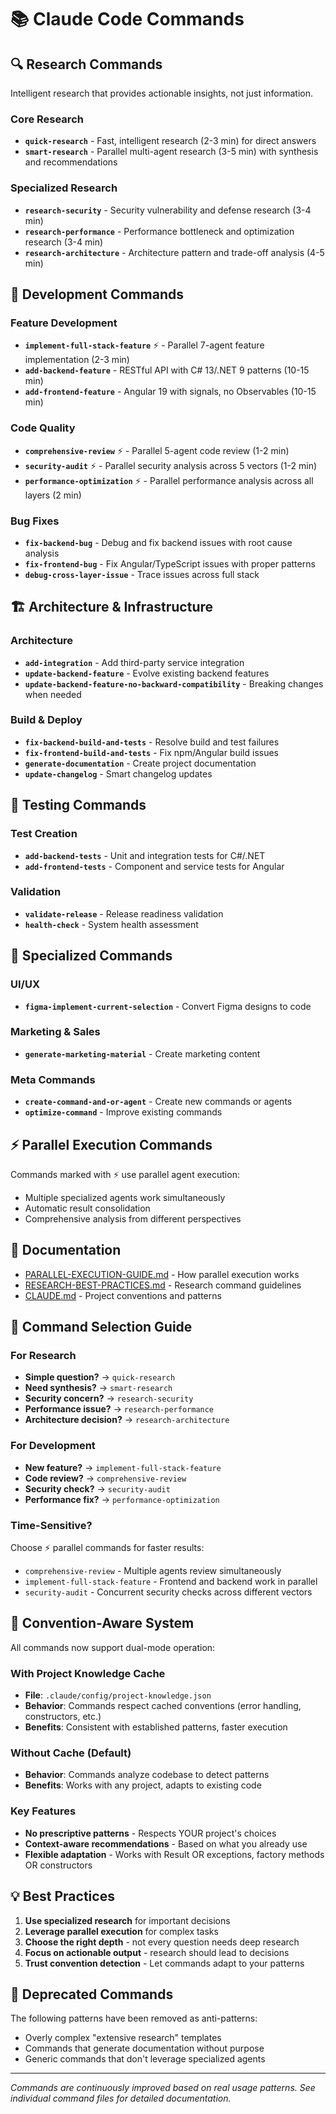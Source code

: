 # 📚 Claude Code Commands

## 🔍 Research Commands
Intelligent research that provides actionable insights, not just information.

### Core Research
- **`quick-research`** - Fast, intelligent research (2-3 min) for direct answers
- **`smart-research`** - Parallel multi-agent research (3-5 min) with synthesis and recommendations

### Specialized Research
- **`research-security`** - Security vulnerability and defense research (3-4 min)
- **`research-performance`** - Performance bottleneck and optimization research (3-4 min)
- **`research-architecture`** - Architecture pattern and trade-off analysis (4-5 min)

## 🚀 Development Commands

### Feature Development
- **`implement-full-stack-feature`** ⚡ - Parallel 7-agent feature implementation (2-3 min)
- **`add-backend-feature`** - RESTful API with C# 13/.NET 9 patterns (10-15 min)
- **`add-frontend-feature`** - Angular 19 with signals, no Observables (10-15 min)

### Code Quality
- **`comprehensive-review`** ⚡ - Parallel 5-agent code review (1-2 min)
- **`security-audit`** ⚡ - Parallel security analysis across 5 vectors (1-2 min)
- **`performance-optimization`** ⚡ - Parallel performance analysis across all layers (2 min)

### Bug Fixes
- **`fix-backend-bug`** - Debug and fix backend issues with root cause analysis
- **`fix-frontend-bug`** - Fix Angular/TypeScript issues with proper patterns
- **`debug-cross-layer-issue`** - Trace issues across full stack

## 🏗️ Architecture & Infrastructure

### Architecture
- **`add-integration`** - Add third-party service integration
- **`update-backend-feature`** - Evolve existing backend features
- **`update-backend-feature-no-backward-compatibility`** - Breaking changes when needed

### Build & Deploy
- **`fix-backend-build-and-tests`** - Resolve build and test failures
- **`fix-frontend-build-and-tests`** - Fix npm/Angular build issues
- **`generate-documentation`** - Create project documentation
- **`update-changelog`** - Smart changelog updates

## 🧪 Testing Commands

### Test Creation
- **`add-backend-tests`** - Unit and integration tests for C#/.NET
- **`add-frontend-tests`** - Component and service tests for Angular

### Validation
- **`validate-release`** - Release readiness validation
- **`health-check`** - System health assessment

## 🎨 Specialized Commands

### UI/UX
- **`figma-implement-current-selection`** - Convert Figma designs to code

### Marketing & Sales
- **`generate-marketing-material`** - Create marketing content

### Meta Commands
- **`create-command-and-or-agent`** - Create new commands or agents
- **`optimize-command`** - Improve existing commands

## ⚡ Parallel Execution Commands

Commands marked with ⚡ use parallel agent execution:
- Multiple specialized agents work simultaneously
- Automatic result consolidation
- Comprehensive analysis from different perspectives

## 📖 Documentation

- [PARALLEL-EXECUTION-GUIDE.md](../PARALLEL-EXECUTION-GUIDE.md) - How parallel execution works
- [RESEARCH-BEST-PRACTICES.md](../RESEARCH-BEST-PRACTICES.md) - Research command guidelines
- [CLAUDE.md](../../CLAUDE.md) - Project conventions and patterns

## 🎯 Command Selection Guide

### For Research
- **Simple question?** → `quick-research`
- **Need synthesis?** → `smart-research`
- **Security concern?** → `research-security`
- **Performance issue?** → `research-performance`
- **Architecture decision?** → `research-architecture`

### For Development
- **New feature?** → `implement-full-stack-feature`
- **Code review?** → `comprehensive-review`
- **Security check?** → `security-audit`
- **Performance fix?** → `performance-optimization`

### Time-Sensitive?
Choose ⚡ parallel commands for faster results:
- `comprehensive-review` - Multiple agents review simultaneously
- `implement-full-stack-feature` - Frontend and backend work in parallel
- `security-audit` - Concurrent security checks across different vectors

## 🎯 Convention-Aware System

All commands now support dual-mode operation:

### With Project Knowledge Cache
- **File**: `.claude/config/project-knowledge.json`
- **Behavior**: Commands respect cached conventions (error handling, constructors, etc.)
- **Benefits**: Consistent with established patterns, faster execution

### Without Cache (Default)
- **Behavior**: Commands analyze codebase to detect patterns
- **Benefits**: Works with any project, adapts to existing code

### Key Features
- **No prescriptive patterns** - Respects YOUR project's choices
- **Context-aware recommendations** - Based on what you already use
- **Flexible adaptation** - Works with Result<T> OR exceptions, factory methods OR constructors

## 💡 Best Practices

1. **Use specialized research** for important decisions
2. **Leverage parallel execution** for complex tasks
3. **Choose the right depth** - not every question needs deep research
4. **Focus on actionable output** - research should lead to decisions
5. **Trust convention detection** - Let commands adapt to your patterns

## 🚫 Deprecated Commands

The following patterns have been removed as anti-patterns:
- Overly complex "extensive research" templates
- Commands that generate documentation without purpose
- Generic commands that don't leverage specialized agents

---

*Commands are continuously improved based on real usage patterns. See individual command files for detailed documentation.*